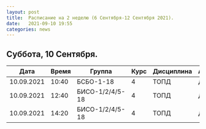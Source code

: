 ```yaml
---
layout: post
title:  Расписание на 2 неделю (6 Сентября-12 Сентября 2021).
date:   2021-09-10 19:55
categories: news
---
```


## Суббота, 10 Сентября.

| Дата          | Время   | Группа        | Курс | Дисциплина  | Аудитория | Материалы |
| ------------- | ------- | ------------- | ---- | ----------- | --------- | --------- |
|10.09.2021     |10:40    |БСБО-1-18      |4     |ТОПД         |   Д       |[Discord](https://discord.gg/XkSZ2D5D)|
|10.09.2021     |12:40    |БИСО-1/2/4/5-18|4     |ТОПД         |   Д       |[Discord](https://discord.gg/uspktjH6)|
|10.09.2021     |14:20    |БИСО-1/2/4/5-18|4     |ТОПД         |   Д       |[Discord](https://discord.gg/uspktjH6)|

